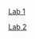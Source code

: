 [Lab 1][1]

[Lab 2][2]

[1]: https://wanning-lu.github.io/cse15l-lab-reports/lab1.html
[2]: https://wanning-lu.github.io/cse15l-lab-reports/lab2.html